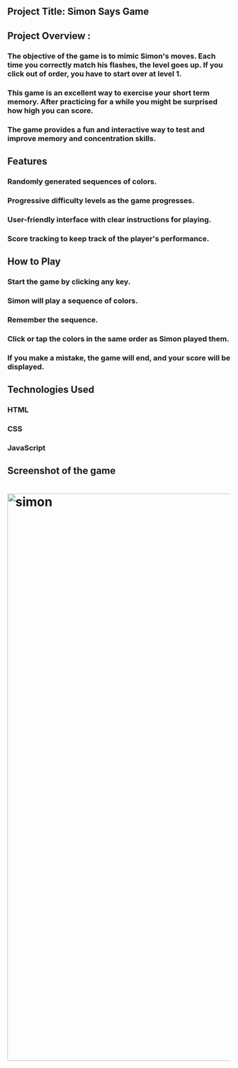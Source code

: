 ## Project Title: Simon Says Game

## Project Overview :

### The objective of the game is to mimic Simon's moves. Each time you correctly match his flashes, the level goes up. If you click out of order, you have to start over at level 1.
### This game is an excellent way to exercise your short term memory. After practicing for a while you might be surprised how high you can score.
### The game provides a fun and interactive way to test and improve memory and concentration skills.

## Features
###  Randomly generated sequences of colors.
###  Progressive difficulty levels as the game progresses.
###  User-friendly interface with clear instructions for playing.
###  Score tracking to keep track of the player's performance.

## How to Play

###  Start the game by clicking any key. 
###  Simon will play a sequence of colors.
###  Remember the sequence.
###  Click or tap the colors in the same order as Simon played them.
###  If you make a mistake, the game will end, and your score will be displayed.

## Technologies Used

###  HTML
###  CSS
###  JavaScript 

## Screenshot of the game

# <img width="1280" alt="simon" src="https://github.com/Shriramcool/Simon-Game/assets/156800149/28572194-1122-4b8a-a78d-872f720a103a">